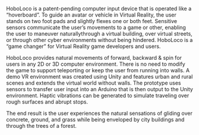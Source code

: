 HoboLoco is a patent-pending computer input device that is operated like a “hoverboard”. To guide an avatar or vehicle in Virtual Reality, the user stands on two foot pads and slightly flexes one or both feet. Sensitive sensors communicate the user’s movements to a game or other, enabling the user to maneuver naturallythrough a virtual building, over virtual streets, or through other cyber environments without being hindered. HoboLoco is a “game changer” for Virtual Reality game developers and users.

HoboLoco provides natural movements of forward, backward & spin for users in any 2D or 3D computer environment. There is no need to modify the game to support teleporting or keep the user from running into walls. A demo VR environment was created using Unity and features urban and rural scenes and extends the virtual world without walls. The prototype uses sensors to transfer user input into an Arduino that is then output to the Unity environment. Haptic vibrations can be generated to simulate traveling over rough surfaces and abrupt stops. 

The end result is the user experiences the natural sensations of gliding over concrete, ground, and grass while being enveloped by city buildings and through the trees of a forest.

